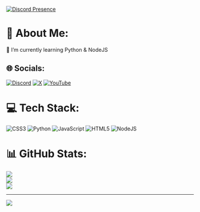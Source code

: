 [![Discord Presence](https://lanyard.cnrad.dev/api/874898422233178142)](https://discord.com/users/874898422233178142)

# 💫 About Me:
💢 I’m currently learning Python & NodeJS


## 🌐 Socials:
[![Discord](https://img.shields.io/badge/Discord-%237289DA.svg?logo=discord&logoColor=white)](https://discord.gg/user/874898422233178142) [![X](https://img.shields.io/badge/X-black.svg?logo=X&logoColor=white)](https://x.com/4levyz) [![YouTube](https://img.shields.io/badge/YouTube-%23FF0000.svg?logo=YouTube&logoColor=white)](https://youtube.com/@miyako5334/) 

# 💻 Tech Stack:
![CSS3](https://img.shields.io/badge/css3-%231572B6.svg?style=for-the-badge&logo=css3&logoColor=white) ![Python](https://img.shields.io/badge/python-3670A0?style=for-the-badge&logo=python&logoColor=ffdd54) ![JavaScript](https://img.shields.io/badge/javascript-%23323330.svg?style=for-the-badge&logo=javascript&logoColor=%23F7DF1E) ![HTML5](https://img.shields.io/badge/html5-%23E34F26.svg?style=for-the-badge&logo=html5&logoColor=white) ![NodeJS](https://img.shields.io/badge/node.js-6DA55F?style=for-the-badge&logo=node.js&logoColor=white)
# 📊 GitHub Stats:
![](https://github-readme-stats.vercel.app/api?username=4levy&theme=blueberry&hide_border=false&include_all_commits=true&count_private=false)<br/>
![](https://github-readme-streak-stats.herokuapp.com/?user=4levy&theme=blueberry&hide_border=false)<br/>
![](https://github-readme-stats.vercel.app/api/top-langs/?username=4levy&theme=blueberry&hide_border=false&include_all_commits=true&count_private=false&layout=compact)

---
[![](https://visitcount.itsvg.in/api?id=4levy&icon=0&color=0)](https://visitcount.itsvg.in)

<!-- Proudly created with GPRM ( https://gprm.itsvg.in ) -->
